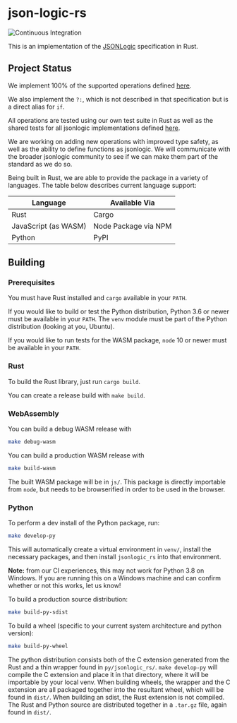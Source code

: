 # json-logic-rs

![Continuous Integration](https://github.com/Bestowinc/json-logic-rs/workflows/Continuous%20Integration/badge.svg?branch=master)

This is an implementation of  the [JSONLogic] specification in Rust.

## Project Status

We implement 100% of the supported operations defined [here](http://jsonlogic.com/operations.html).

We also implement the `?:`, which is not described in that specification
but is a direct alias for `if`.

All operations are tested using our own test suite in Rust as well as the
shared tests for all jsonlogic implementations defined [here](http://jsonlogic.com/tests.json).

We are working on adding new operations with improved type safety, as well
as the ability to define functions as jsonlogic. We will communicate with
the broader jsonlogic community to see if we can make them part of the
standard as we do so.

Being built in Rust, we are able to provide the package in a variety of
languages. The table below describes current language support:

<!-- TODO: Add links below -->

| **Language**         | **Available Via**    |
| -------------------- | -------------------- |
| Rust                 | Cargo                |
| JavaScript (as WASM) | Node Package via NPM |
| Python               | PyPI                 |

## Building

### Prerequisites

You must have Rust installed and `cargo` available in your `PATH`.

If you would like to build or test the Python distribution, Python 3.6 or
newer must be available in your `PATH`. The `venv` module must be part of the
Python distribution (looking at you, Ubuntu).

If you would like to run tests for the WASM package, `node` 10 or newer must be
available in your `PATH`.

### Rust

To build the Rust library, just run `cargo build`.

You can create a release build with `make build`.

### WebAssembly

You can build a debug WASM release with

```sh
make debug-wasm
```

You can build a production WASM release with

```sh
make build-wasm
```

The built WASM package will be in `js/`. This package is directly importable
from `node`, but needs to be browserified in order to be used in the browser.

### Python

To perform a dev install of the Python package, run:

```sh
make develop-py
```

This will automatically create a virtual environment in `venv/`, install
the necessary packages, and then install `jsonlogic_rs` into that environment.

**Note:** from our CI experiences, this may not work for Python 3.8 on Windows.
If you are running this on a Windows machine and can confirm whether or not
this works, let us know!

To build a production source distribution:

```sh
make build-py-sdist
```

To build a wheel (specific to your current system architecture and python
version):

```sh
make build-py-wheel
```

The python distribution consists both of the C extension generated from the
Rust and a thin wrapper found in `py/jsonlogic_rs/`. `make develop-py` will
compile the C extension and place it in that directory, where it will be
importable by your local venv. When building wheels, the wrapper and the C
extension are all packaged together into the resultant wheel, which will
be found in `dist/`. When building an sdist, the Rust extension is not compiled.
The Rust and Python source are distributed together in a `.tar.gz` file, again
found in `dist/`.

[jsonlogic]: http://jsonlogic.com/
